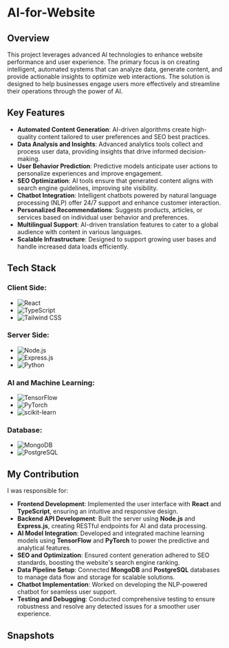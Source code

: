 # AI-for-Website

## Overview
This project leverages advanced AI technologies to enhance website performance and user experience. The primary focus is on creating intelligent, automated systems that can analyze data, generate content, and provide actionable insights to optimize web interactions. The solution is designed to help businesses engage users more effectively and streamline their operations through the power of AI.

## Key Features
- **Automated Content Generation**: AI-driven algorithms create high-quality content tailored to user preferences and SEO best practices.
- **Data Analysis and Insights**: Advanced analytics tools collect and process user data, providing insights that drive informed decision-making.
- **User Behavior Prediction**: Predictive models anticipate user actions to personalize experiences and improve engagement.
- **SEO Optimization**: AI tools ensure that generated content aligns with search engine guidelines, improving site visibility.
- **Chatbot Integration**: Intelligent chatbots powered by natural language processing (NLP) offer 24/7 support and enhance customer interaction.
- **Personalized Recommendations**: Suggests products, articles, or services based on individual user behavior and preferences.
- **Multilingual Support**: AI-driven translation features to cater to a global audience with content in various languages.
- **Scalable Infrastructure**: Designed to support growing user bases and handle increased data loads efficiently.

## Tech Stack
### Client Side:
- ![React](https://img.shields.io/badge/React-61DAFB?style=for-the-badge&logo=react&logoColor=black)
- ![TypeScript](https://img.shields.io/badge/TypeScript-007ACC?style=for-the-badge&logo=typescript&logoColor=white)
- ![Tailwind CSS](https://img.shields.io/badge/Tailwind%20CSS-06B6D4?style=for-the-badge&logo=tailwindcss&logoColor=white)

### Server Side:
- ![Node.js](https://img.shields.io/badge/Node.js-339933?style=for-the-badge&logo=nodedotjs&logoColor=white)
- ![Express.js](https://img.shields.io/badge/Express.js-000000?style=for-the-badge&logo=express&logoColor=white)
- ![Python](https://img.shields.io/badge/Python-3776AB?style=for-the-badge&logo=python&logoColor=white)

### AI and Machine Learning:
- ![TensorFlow](https://img.shields.io/badge/TensorFlow-FF6F00?style=for-the-badge&logo=tensorflow&logoColor=white)
- ![PyTorch](https://img.shields.io/badge/PyTorch-EE4C2C?style=for-the-badge&logo=pytorch&logoColor=white)
- ![scikit-learn](https://img.shields.io/badge/scikit--learn-F7931E?style=for-the-badge&logo=scikit-learn&logoColor=white)

### Database:
- ![MongoDB](https://img.shields.io/badge/MongoDB-47A248?style=for-the-badge&logo=mongodb&logoColor=white)
- ![PostgreSQL](https://img.shields.io/badge/PostgreSQL-336791?style=for-the-badge&logo=postgresql&logoColor=white)

## My Contribution
I was responsible for:
- **Frontend Development**: Implemented the user interface with **React** and **TypeScript**, ensuring an intuitive and responsive design.
- **Backend API Development**: Built the server using **Node.js** and **Express.js**, creating RESTful endpoints for AI and data processing.
- **AI Model Integration**: Developed and integrated machine learning models using **TensorFlow** and **PyTorch** to power the predictive and analytical features.
- **SEO and Optimization**: Ensured content generation adhered to SEO standards, boosting the website's search engine ranking.
- **Data Pipeline Setup**: Connected **MongoDB** and **PostgreSQL** databases to manage data flow and storage for scalable solutions.
- **Chatbot Implementation**: Worked on developing the NLP-powered chatbot for seamless user support.
- **Testing and Debugging**: Conducted comprehensive testing to ensure robustness and resolve any detected issues for a smoother user experience.

## Snapshots


